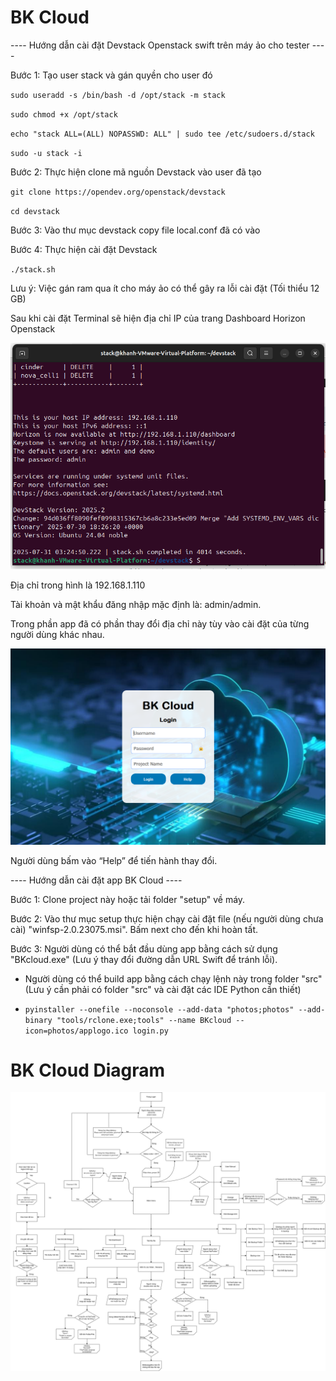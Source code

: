 # BK Cloud
---- Hướng dẫn cài đặt Devstack Openstack swift trên máy ảo cho tester ----

Bước 1: Tạo user stack và gán quyền cho user đó

`sudo useradd -s /bin/bash -d /opt/stack -m stack`

`sudo chmod +x /opt/stack`

`echo "stack ALL=(ALL) NOPASSWD: ALL" | sudo tee /etc/sudoers.d/stack`

`sudo -u stack -i`

Bước 2: Thực hiện clone mã nguồn Devstack vào user đã tạo 

`git clone https://opendev.org/openstack/devstack`

`cd devstack`

Bước 3: Vào thư mục devstack copy file local.conf đã có vào

Bước 4: Thực hiện cài đặt Devstack

`./stack.sh`

Lưu ý: Việc gán ram qua ít cho máy ảo có thể gây ra lỗi cài đặt (Tối thiểu 12 GB)

Sau khi cài đặt Terminal sẽ hiện địa chỉ IP của trang Dashboard Horizon Openstack

![manual9.png](src/photos/manual9.png)

Địa chỉ trong hình là 192.168.1.110 

Tài khoản và mật khẩu đăng nhập mặc định là: admin/admin. 

Trong phần app đã có phần thay đổi địa chỉ này tùy vào cài đặt của từng người dùng khác nhau.

![manual1.png](src/photos/manual1.png)

Người dùng bấm vào “Help” để tiến hành thay đổi.

---- Hướng dẫn cài đặt app BK Cloud ----

Bước 1: Clone project này hoặc tải folder "setup" về máy.

Bước 2: Vào thư mục setup thực hiện chạy cài đặt file (nếu người dùng chưa cài) "winfsp-2.0.23075.msi". Bấm next cho đến khi hoàn tất.

Bước 3: Người dùng có thể bắt đầu dùng app bằng cách sử dụng "BKcloud.exe" (Lưu ý thay đổi đường dẫn URL Swift để tránh lỗi).

* Người dùng có thể build app bằng cách chạy lệnh này trong folder "src" (Lưu ý cần phải có folder "src" và cài đặt các IDE Python cần thiết)

* `pyinstaller --onefile --noconsole --add-data "photos;photos" --add-binary "tools/rclone.exe;tools" --name BKcloud --icon=photos/applogo.ico login.py`

# BK Cloud Diagram

![diagram.jpg](src/photos/diagram.png)